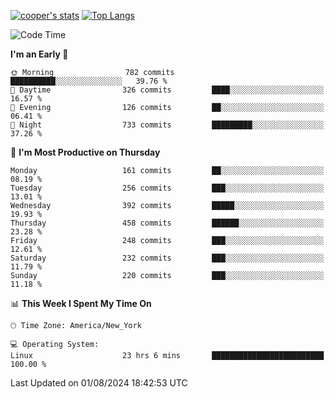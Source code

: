 [![cooper's stats](https://github-readme-stats-l2ak-km2n59e3j-coopjzs-projects.vercel.app/api?username=coopjz&count_private=true)](https://github.com/coopjz/github-readme-stats)
[![Top Langs](https://github-readme-stats-l2ak-km2n59e3j-coopjzs-projects.vercel.app/api/top-langs/?username=coopjz&count_private=true&langs_count=8&layout=compact&&hide=C)](https://github.com/coopjz/github-readme-stats)
<!--START_SECTION:waka-->
![Code Time](http://img.shields.io/badge/Code%20Time-170%20hrs%2029%20mins-blue)

**I'm an Early 🐤** 

```text
🌞 Morning                782 commits         ██████████░░░░░░░░░░░░░░░   39.76 % 
🌆 Daytime                326 commits         ████░░░░░░░░░░░░░░░░░░░░░   16.57 % 
🌃 Evening                126 commits         ██░░░░░░░░░░░░░░░░░░░░░░░   06.41 % 
🌙 Night                  733 commits         █████████░░░░░░░░░░░░░░░░   37.26 % 
```
📅 **I'm Most Productive on Thursday** 

```text
Monday                   161 commits         ██░░░░░░░░░░░░░░░░░░░░░░░   08.19 % 
Tuesday                  256 commits         ███░░░░░░░░░░░░░░░░░░░░░░   13.01 % 
Wednesday                392 commits         █████░░░░░░░░░░░░░░░░░░░░   19.93 % 
Thursday                 458 commits         ██████░░░░░░░░░░░░░░░░░░░   23.28 % 
Friday                   248 commits         ███░░░░░░░░░░░░░░░░░░░░░░   12.61 % 
Saturday                 232 commits         ███░░░░░░░░░░░░░░░░░░░░░░   11.79 % 
Sunday                   220 commits         ███░░░░░░░░░░░░░░░░░░░░░░   11.18 % 
```


📊 **This Week I Spent My Time On** 

```text
🕑︎ Time Zone: America/New_York

💻 Operating System: 
Linux                    23 hrs 6 mins       █████████████████████████   100.00 % 
```


 Last Updated on 01/08/2024 18:42:53 UTC
<!--END_SECTION:waka-->
